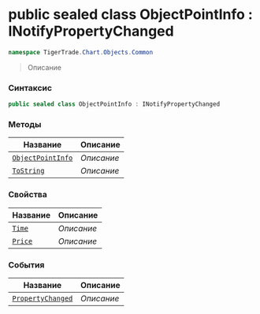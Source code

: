
# public sealed class ObjectPointInfo : INotifyPropertyChanged
```csharp
namespace TigerTrade.Chart.Objects.Common
```



> Описание

### Синтаксис
```csharp
public sealed class ObjectPointInfo : INotifyPropertyChanged
```


### Методы
| Название | Описание |
| --- | --- |
| [`ObjectPointInfo`](./ObjectPointInfo.cs/Методы/ObjectPointInfo.md) | *Описание* |
| [`ToString`](./ObjectPointInfo.cs/Методы/ToString.md) | *Описание* |

### Свойства
| Название | Описание |
| --- | --- |
| [`Time`](./ObjectPointInfo.cs/Свойства/Time.md) | *Описание* |
| [`Price`](./ObjectPointInfo.cs/Свойства/Price.md) | *Описание* |

### События
| Название | Описание |
| --- | --- |
| [`PropertyChanged`](./ObjectPointInfo.cs/События/PropertyChanged.md) | *Описание* |



